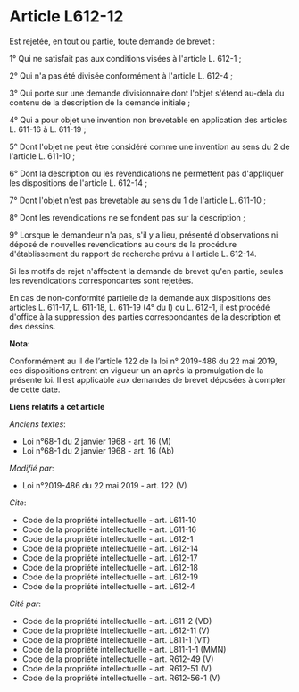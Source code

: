 # Article L612-12

Est rejetée, en tout ou partie, toute demande de brevet : 

1° Qui ne satisfait pas aux conditions visées à l'article L. 612-1 ; 

2° Qui n'a pas été divisée conformément à l'article L. 612-4 ; 

3° Qui porte sur une demande divisionnaire dont l'objet s'étend au-delà du contenu de la description de la demande
initiale ; 

4° Qui a pour objet une invention non brevetable en application des articles L. 611-16 à L. 611-19 ; 

5° Dont l'objet ne peut être considéré comme une invention au sens du 2 de l'article L. 611-10 ; 

6° Dont la description ou les revendications ne permettent pas d'appliquer les dispositions de l'article L. 612-14 ; 

7° Dont l'objet n'est pas brevetable au sens du 1 de l'article L. 611-10 ; 

8° Dont les revendications ne se fondent pas sur la description ; 

9° Lorsque le demandeur n'a pas, s'il y a lieu, présenté d'observations ni déposé de nouvelles revendications au cours de la
procédure d'établissement du rapport de recherche prévu à l'article L. 612-14. 

Si les motifs de rejet n'affectent la demande de brevet qu'en partie, seules les revendications correspondantes sont
rejetées. 

En cas de non-conformité partielle de la demande aux dispositions des articles L. 611-17, L. 611-18, L. 611-19 (4° du I) ou
L. 612-1, il est procédé d'office à la suppression des parties correspondantes de la description et des dessins.

**Nota:**

Conformément au II de l’article 122 de la loi n° 2019-486 du 22 mai 2019, ces dispositions entrent en vigueur un an après la
promulgation de la présente loi. Il est applicable aux demandes de brevet déposées à compter de cette date.

**Liens relatifs à cet article**

_Anciens textes_:

  - Loi n°68-1 du 2 janvier 1968 - art. 16 (M)
  - Loi n°68-1 du 2 janvier 1968 - art. 16 (Ab)

_Modifié par_:

  - Loi n°2019-486 du 22 mai 2019 - art. 122 (V)

_Cite_:

  - Code de la propriété intellectuelle - art. L611-10
  - Code de la propriété intellectuelle - art. L611-16
  - Code de la propriété intellectuelle - art. L612-1
  - Code de la propriété intellectuelle - art. L612-14
  - Code de la propriété intellectuelle - art. L612-17
  - Code de la propriété intellectuelle - art. L612-18
  - Code de la propriété intellectuelle - art. L612-19
  - Code de la propriété intellectuelle - art. L612-4

_Cité par_:

  - Code de la propriété intellectuelle - art. L611-2 (VD)
  - Code de la propriété intellectuelle - art. L612-11 (V)
  - Code de la propriété intellectuelle - art. L811-1 (VT)
  - Code de la propriété intellectuelle - art. L811-1-1 (MMN)
  - Code de la propriété intellectuelle - art. R612-49 (V)
  - Code de la propriété intellectuelle - art. R612-51 (V)
  - Code de la propriété intellectuelle - art. R612-56-1 (V)
